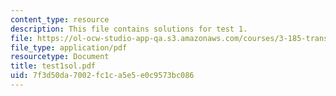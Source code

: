 ```yaml
---
content_type: resource
description: This file contains solutions for test 1.
file: https://ol-ocw-studio-app-qa.s3.amazonaws.com/courses/3-185-transport-phenomena-in-materials-engineering-fall-2003/7f3d50da7002fc1ca5e5e0c9573bc086_test1sol.pdf
file_type: application/pdf
resourcetype: Document
title: test1sol.pdf
uid: 7f3d50da-7002-fc1c-a5e5-e0c9573bc086
---
```

